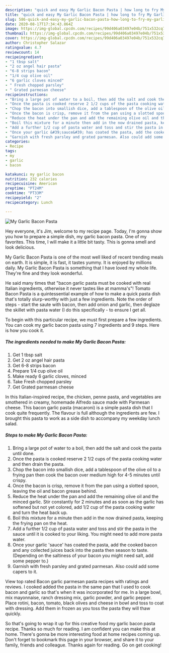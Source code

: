 ```yaml
---
description: "quick and easy My Garlic Bacon Pasta | how long to fry My Garlic Bacon Pasta"
title: "quick and easy My Garlic Bacon Pasta | how long to fry My Garlic Bacon Pasta"
slug: 586-quick-and-easy-my-garlic-bacon-pasta-how-long-to-fry-my-garlic-bacon-pasta
date: 2020-08-17T17:34:43.864Z
image: https://img-global.cpcdn.com/recipes/99d406a03497e04b/751x532cq70/my-garlic-bacon-pasta-recipe-main-photo.jpg
thumbnail: https://img-global.cpcdn.com/recipes/99d406a03497e04b/751x532cq70/my-garlic-bacon-pasta-recipe-main-photo.jpg
cover: https://img-global.cpcdn.com/recipes/99d406a03497e04b/751x532cq70/my-garlic-bacon-pasta-recipe-main-photo.jpg
author: Christopher Salazar
ratingvalue: 4.7
reviewcount: 14
recipeingredient:
- "1 tbsp salt"
- "2 oz angel hair pasta"
- "6-8 strips bacon"
- "1/4 cup olive oil"
- "6 garlic cloves minced"
- " Fresh chopped parsley"
- " Grated parmesan cheese"
recipeinstructions:
- "Bring a large pot of water to a boil, then add the salt and cook the pasta until done."
- "Once the pasta is cooked reserve 2 1/2 cups of the pasta cooking water and then drain the pasta."
- "Chop the bacon into smallish dice, add a tablespoon of the olive oil to a frying pan then cook the bacon over medium high for 4-5 minutes until crispy."
- "Once the bacon is crisp, remove it from the pan using a slotted spoon, leaving the oil and bacon grease behind."
- "Reduce the heat under the pan and add the remaining olive oil and the minced garlic. Stir constantly for 2 minutes and as soon as the garlic has softened but not yet colored, add 1/2 cup of the pasta cooking water and turn the heat back up."
- "Boil this mixture for a minute then add in the now drained pasta, keeping the frying pan on the heat."
- "Add a further 1/2 cup of pasta water and toss and stir the pasta in the sauce until it is cooked to your liking. You might need to add more pasta water."
- "Once your garlic &#39;sauce&#39; has coated the pasta, add the cooked bacon and any collected juices back into the pasta then season to taste. (Depending on the saltiness of your bacon you might need salt, add some pepper to.)"
- "Garnish with fresh parsley and grated parmesan. Also could add some capers to it."
categories:
- Recipe
tags:
- my
- garlic
- bacon

katakunci: my garlic bacon 
nutrition: 232 calories
recipecuisine: American
preptime: "PT24M"
cooktime: "PT33M"
recipeyield: "2"
recipecategory: Lunch

---
```



![My Garlic Bacon Pasta](https://img-global.cpcdn.com/recipes/99d406a03497e04b/751x532cq70/my-garlic-bacon-pasta-recipe-main-photo.jpg)

Hey everyone, it's Jim, welcome to my recipe page. Today, I'm gonna show you how to prepare a simple dish, my garlic bacon pasta. One of my favorites. This time, I will make it a little bit tasty. This is gonna smell and look delicious.

My Garlic Bacon Pasta is one of the most well liked of recent trending meals on earth. It is simple, it is fast, it tastes yummy. It is enjoyed by millions daily. My Garlic Bacon Pasta is something that I have loved my whole life. They're fine and they look wonderful.

He said many times that &#34;bacon garlic pasta must be cooked with real Italian ingredients, otherwise it never tastes like at mamma&#39;s&#34;! Tomato Bacon Pasta is a quintessential example of how to make a quick pasta dish that&#39;s totally slurp-worthy with just a few ingredients. Note the order of steps - start the saute with bacon, then add onion and garlic, then deglaze the skillet with pasta water (I do this specifically - to ensure I get all.


To begin with this particular recipe, we must first prepare a few ingredients. You can cook my garlic bacon pasta using 7 ingredients and 9 steps. Here is how you cook it.

<!--inarticleads1-->

##### The ingredients needed to make My Garlic Bacon Pasta:

1. Get 1 tbsp salt
1. Get 2 oz angel hair pasta
1. Get 6-8 strips bacon
1. Prepare 1/4 cup olive oil
1. Make ready 6 garlic cloves, minced
1. Take  Fresh chopped parsley
1. Get  Grated parmesan cheese


In this Italian-inspired recipe, the chicken, penne pasta, and vegetables are smothered in creamy, homemade Alfredo sauce made with Parmesan cheese. This bacon garlic pasta (macaroni) is a simple pasta dish that I cook quite frequently. The flavour is full although the ingredients are few. I brought this pasta to work as a side dish to accompany my weekday lunch salad. 

<!--inarticleads2-->

##### Steps to make My Garlic Bacon Pasta:

1. Bring a large pot of water to a boil, then add the salt and cook the pasta until done.
1. Once the pasta is cooked reserve 2 1/2 cups of the pasta cooking water and then drain the pasta.
1. Chop the bacon into smallish dice, add a tablespoon of the olive oil to a frying pan then cook the bacon over medium high for 4-5 minutes until crispy.
1. Once the bacon is crisp, remove it from the pan using a slotted spoon, leaving the oil and bacon grease behind.
1. Reduce the heat under the pan and add the remaining olive oil and the minced garlic. Stir constantly for 2 minutes and as soon as the garlic has softened but not yet colored, add 1/2 cup of the pasta cooking water and turn the heat back up.
1. Boil this mixture for a minute then add in the now drained pasta, keeping the frying pan on the heat.
1. Add a further 1/2 cup of pasta water and toss and stir the pasta in the sauce until it is cooked to your liking. You might need to add more pasta water.
1. Once your garlic &#39;sauce&#39; has coated the pasta, add the cooked bacon and any collected juices back into the pasta then season to taste. (Depending on the saltiness of your bacon you might need salt, add some pepper to.)
1. Garnish with fresh parsley and grated parmesan. Also could add some capers to it.


View top rated Bacon garlic parmesan pasta recipes with ratings and reviews. I cooked added the pasta in the same pan that I used to cook bacon and garlic so that&#39;s when it was incorporated for me. In a large bowl, mix mayonnaise, ranch dressing mix, garlic powder, and garlic pepper. Place rotini, bacon, tomato, black olives and cheese in bowl and toss to coat with dressing. Add them in frozen as you toss the pasta they will thaw quickly. 

So that's going to wrap it up for this creative food my garlic bacon pasta recipe. Thanks so much for reading. I am confident you can make this at home. There's gonna be more interesting food at home recipes coming up. Don't forget to bookmark this page in your browser, and share it to your family, friends and colleague. Thanks again for reading. Go on get cooking!
